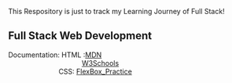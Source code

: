 This Respository is just to track my Learning Journey of Full Stack!
## Full Stack Web Development

Documentation:
HTML :[MDN](https://developer.mozilla.org/en-US/docs/Web/HTML) <br/>
&nbsp; &nbsp; &nbsp; &nbsp; &nbsp; &nbsp; &nbsp; &nbsp; &nbsp; &nbsp; &nbsp; &nbsp; &nbsp; &nbsp; &nbsp; &nbsp; &nbsp; &nbsp; &nbsp; [W3Schools](https://www.w3schools.com/html/default.asp) <br/>
&nbsp; &nbsp; &nbsp; &nbsp; &nbsp; &nbsp; &nbsp; &nbsp; &nbsp; &nbsp; &nbsp; &nbsp; &nbsp; CSS: [FlexBox_Practice](https://flexboxfroggy.com/)

